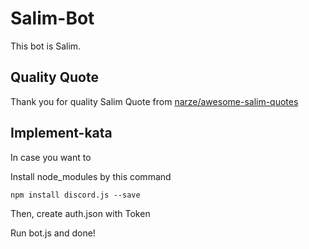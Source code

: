# Salim-Bot

This bot is Salim.

## Quality Quote

Thank you for quality Salim Quote from <a href="https://github.com/narze/awesome-salim-quotes">narze/awesome-salim-quotes</a>

## Implement-kata

In case you want to

Install node_modules by this command

`npm install discord.js --save`

Then, create auth.json with Token

Run bot.js and done!
